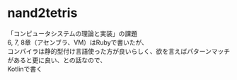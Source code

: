 # nand2tetris
「コンピュータシステムの理論と実装」の課題  
6, 7, 8章（アセンブラ、VM）はRubyで書いたが、  
コンパイラは静的型付け言語使った方が良いらしく、欲を言えばパターンマッチがあると更に良い、との話なので、  
Kotlinで書く  
